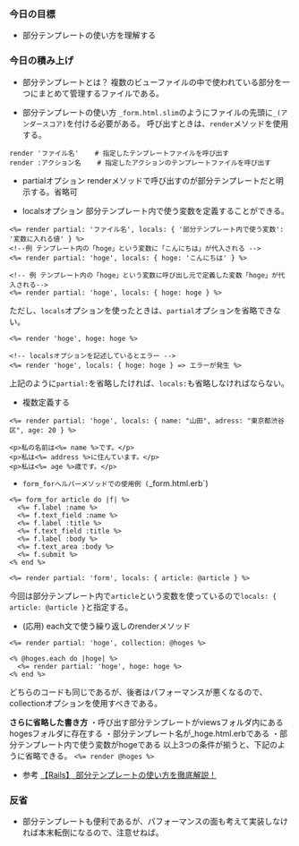 ### 今日の目標
- 部分テンプレートの使い方を理解する
 
### 今日の積み上げ
- 部分テンプレートとは？
複数のビューファイルの中で使われている部分を一つにまとめて管理するファイルである。

- 部分テンプレートの使い方
`_form.html.slim`のようにファイルの先頭に`_(アンダースコア)`を付ける必要がある。
呼び出すときは、`render`メソッドを使用する。
```
render 'ファイル名'    # 指定したテンプレートファイルを呼び出す
render :アクション名    # 指定したアクションのテンプレートファイルを呼び出す
```

- partialオプション
renderメソッドで呼び出すのが部分テンプレートだと明示する。省略可

- localsオプション
部分テンプレート内で使う変数を定義することができる。
```
<%= render partial: 'ファイル名', locals: { '部分テンプレート内で使う変数': '変数に入れる値' } %>
<!--例 テンプレート内の「hoge」という変数に「こんにちは」が代入される -->
<%= render partial: 'hoge', locals: { hoge: 'こんにちは' } %>

<!-- 例 テンプレート内の「hoge」という変数に呼び出し元で定義した変数「hoge」が代入される-->
<%= render partial: 'hoge', locals: { hoge: hoge } %>
```
ただし、`locals`オプションを使ったときは、`partial`オプションを省略できない。
```
<%= render 'hoge', hoge: hoge %>

<!-- localsオプションを記述しているとエラー -->
<%= render 'hoge', locals: { hoge: hoge } => エラーが発生 %>
```
上記のように`partial:`を省略したければ、`locals:`も省略しなければならない。

- 複数定義する

```
<%= render partial: 'hoge', locals: { name: "山田", adress: "東京都渋谷区", age: 20 } %>
```
```
<p>私の名前は<%= name %>です。</p>
<p>私は<%= address %>に住んています。</p>
<p>私は<%= age %>歳です。</p>
```

- `form_forヘルパーメソッドでの使用例
(`_form.html.erb`)
```
<%= form_for article do |f| %>
  <%= f.label :name %>
  <%= f.text_field :name %>
  <%= f.label :title %>
  <%= f.text_field :title %>
  <%= f.label :body %>
  <%= f.text_area :body %>
  <%= f.submit %>
<% end %>
```
```
<%= render partial: 'form', locals: { article: @article } %>
```
今回は部分テンプレート内で`article`という変数を使っているので`locals: { article: @article }`と指定する。

- (応用) each文で使う繰り返しのrenderメソッド
```
<%= render partial: 'hoge', collection: @hoges %>
```
```
<% @hoges.each do |hoge| %>
  <%= render partial: 'hoge', hoge: hoge %>
<% end %>
```
どちらのコードも同じであるが、後者はパフォーマンスが悪くなるので、collectionオプションを使用すべきである。

**さらに省略した書き方**
・呼び出す部分テンプレートがviewsフォルダ内にあるhogesフォルダに存在する
・部分テンプレート名が_hoge.html.erbである
・部分テンプレート内で使う変数がhogeである
以上3つの条件が揃うと、下記のように省略できる。
`<%= render @hoges %>`

- 参考
[【Rails】 部分テンプレートの使い方を徹底解説！](https://pikawaka.com/rails/partial_template)

### 反省
- 部分テンプレートも便利であるが、パフォーマンスの面も考えて実装しなければ本末転倒になるので、注意せねば。
